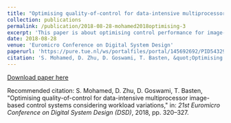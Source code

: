 ```yaml
---
title: "Optimising quality-of-control for data-intensive multiprocessor image-based control systems considering workload variations"
collection: publications
permalink: /publication/2018-08-28-mohamed2018optimising-3
excerpt: 'This paper is about optimising control performance for image-based control systems.'
date: 2018-08-28
venue: 'Euromicro Conference on Digital System Design'
paperurl: 'https://pure.tue.nl/ws/portalfiles/portal/145692692/PID5432947.pdf'
citation: 'S. Mohamed, D. Zhu, D. Goswami, T. Basten, &quot;Optimising quality-of-control for data-intensive multiprocessor image-based control systems considering workload variations,&quot; in <i>21st Euromicro Conference on Digital System Design (DSD)</i>, 2018, pp. 320-327.'
---
```


[Download paper here](https://pure.tue.nl/ws/portalfiles/portal/145692692/PID5432947.pdf)

Recommended citation: S. Mohamed, D. Zhu, D. Goswami, T. Basten, "Optimising quality-of-control for data-intensive multiprocessor image-based control systems considering workload variations," in: <i>21st Euromicro Conference on Digital System Design (DSD)</i>, 2018, pp. 320–327.
